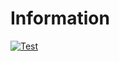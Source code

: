 # Information

[![Test](https://cdn.discordapp.com/attachments/950650157815431238/1300330738478223413/QuickBind.png?width=463&height=463)](/a)
